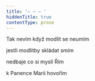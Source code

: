 ```yaml
---
title: '– – – '
hiddenTitle: true
contentType: prose
---
```


Tak nevím když modlit se neumím

jestli modlitby skládat smím

nedbaje co si myslí Řím

k Panence Marii hovořím
